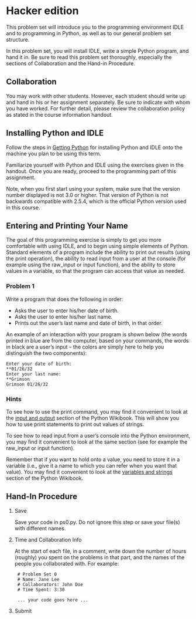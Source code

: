 # Hacker edition

This problem set will introduce you to the programming environment IDLE and to programming in Python, as well as to our general problem set structure. 

In this problem set, you will install IDLE, write a simple Python program, and hand it in. Be sure to read this problem set thoroughly, especially the sections of Collaboration and the Hand-in Procedure.

## Collaboration

You may work with other students. However, each student should write up and hand in his or her assignment separately. Be sure to indicate with whom you have worked. For further detail, please review the collaboration policy as stated in the course information handout.

## Installing Python and IDLE

Follow the steps in [Getting Python](http://en.wikibooks.org/wiki/Python_Programming/Getting_Python) for installing Python and IDLE onto the machine you plan to be using this term.

Familiarize yourself with Python and IDLE using the exercises given in the handout. Once you are ready, proceed to the programming part of this assignment.

Note, when you first start using your system, make sure that the version number displayed is not 3.0 or higher. That version of Python is not backwards compatible with 2.5.4, which is the official Python version used in this course.

## Entering and Printing Your Name

The goal of this programming exercise is simply to get you more comfortable with using IDLE, and to begin using simple elements of Python. Standard elements of a program include the ability to print out results (using the print operation), the ability to read input from a user at the console (for example using the raw_input or input function), and the ability to store values in a variable, so that the program can access that value as needed.

### Problem 1

Write a program that does the following in order:

* Asks the user to enter his/her date of birth.
* Asks the user to enter his/her last name.
* Prints out the user’s last name and date of birth, in that order.

An example of an interaction with your program is shown below (the words printed in blue are from the computer, based on your commands, the words in black are a user’s input – the colors are simply here to help you distinguish the two components):

    Enter your date of birth:
    **01/26/32
    Enter your last name:
    **Grimson
    Grimson 01/26/32

### Hints

To see how to use the print command, you may find it convenient to look at the [input and output](http://en.wikibooks.org/wiki/Python_Programming/Input_and_output) section of the Python Wikibook. This will show you how to use print statements to print out values of strings.

To see how to read input from a user’s console into the Python environment, you may find it convenient to look at the same section (see for example the raw_input or input function).

Remember that if you want to hold onto a value, you need to store it in a variable (i.e., give it a name to which you can refer when you want that value). You may find it convenient to look at the [variables and strings](http://en.wikibooks.org/wiki/Python_Programming/Variables_and_Strings) section of the Python Wikibook.

## Hand-In Procedure

1. Save

	Save your code in ps0.py. Do not ignore this step or save your file(s) with different names.

2. Time and Collaboration Info

	At the start of each file, in a comment, write down the number of hours (roughly) you spent on the problems in that part, and the names of the people you collaborated with. For example:

		# Problem Set 0
		# Name: Jane Lee
		# Collaborators: John Doe
		# Time Spent: 3:30

		... your code goes here ...

3. Submit